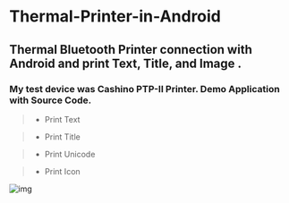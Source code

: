 # Thermal-Printer-in-Android 

## Thermal Bluetooth Printer connection with Android and print Text, Title, and Image . 
### My test device was Cashino PTP-II Printer. Demo Application with Source Code.

> * Print Text

> * Print Title

> * Print Unicode

> * Print Icon 

![img](https://cloud.githubusercontent.com/assets/7795398/22687215/4c9d4f5e-ed51-11e6-8314-732da33427a0.JPG)

